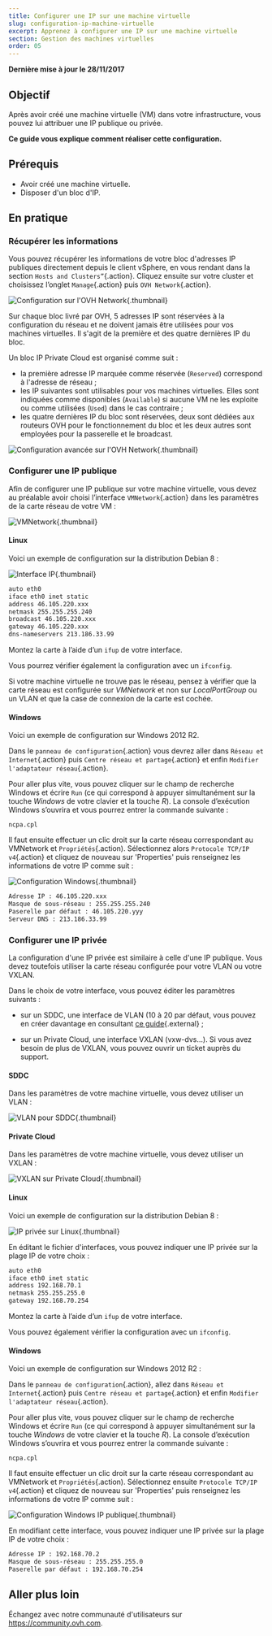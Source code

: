 ```yaml
---
title: Configurer une IP sur une machine virtuelle
slug: configuration-ip-machine-virtuelle
excerpt: Apprenez à configurer une IP sur une machine virtuelle
section: Gestion des machines virtuelles
order: 05
---
```


**Dernière mise à jour le 28/11/2017**

## Objectif

Après avoir créé une machine virtuelle (VM) dans votre infrastructure, vous pouvez lui attribuer une IP publique ou privée.

**Ce guide vous explique comment réaliser cette configuration.**

## Prérequis

- Avoir créé une machine virtuelle.
- Disposer d'un bloc d'IP.

## En pratique

### Récupérer les informations

Vous pouvez récupérer les informations de votre bloc d'adresses IP publiques directement depuis le client vSphere, en vous rendant dans la section `Hosts and Clusters”`{.action}. Cliquez ensuite sur votre cluster et choisissez l’onglet `Manage`{.action} puis `OVH Network`{.action}.

![Configuration sur l'OVH Network](images/config_ip_ovh_network.jpg){.thumbnail}

Sur chaque bloc livré par OVH, 5 adresses IP sont réservées à la configuration du réseau et ne doivent jamais être utilisées pour vos machines virtuelles. Il s'agit de la première et des quatre dernières IP du bloc.

Un bloc IP Private Cloud est organisé comme suit :

- la première adresse IP marquée comme réservée (`Reserved`) correspond à l'adresse de réseau ;
- les IP suivantes sont utilisables pour vos machines virtuelles. Elles sont indiquées comme disponibles (`Available`) si aucune VM ne les exploite ou comme utilisées (`Used`) dans le cas contraire ;
- les quatre dernières IP du bloc sont réservées, deux sont dédiées aux routeurs OVH pour le fonctionnement du bloc et les deux autres sont employées pour la passerelle et le broadcast.

![Configuration avancée sur l'OVH Network](images/config_ip_ovh_network_advanced.jpg){.thumbnail}

### Configurer une IP publique

Afin de configurer une IP publique sur votre machine virtuelle, vous devez au préalable avoir choisi l’interface `VMNetwork`{.action} dans les paramètres de la carte réseau de votre VM :

![VMNetwork](images/vmnetwork.PNG){.thumbnail}

#### Linux

Voici un exemple de configuration sur la distribution Debian 8 :

![Interface IP](images/config_ip_interfaces.jpg){.thumbnail}

```sh
auto eth0
iface eth0 inet static
address 46.105.220.xxx
netmask 255.255.255.240
broadcast 46.105.220.xxx
gateway 46.105.220.xxx
dns-nameservers 213.186.33.99
```

Montez la carte à l’aide d’un `ifup` de votre interface.

Vous pourrez vérifier également la configuration avec un `ifconfig`.

Si votre machine virtuelle ne trouve pas le réseau, pensez à vérifier que la carte réseau est configurée sur *VMNetwork* et non sur *LocalPortGroup* ou un VLAN et que la case de connexion de la carte est cochée.

#### Windows

Voici un exemple de configuration sur Windows 2012 R2.

Dans le `panneau de configuration`{.action} vous devrez aller dans `Réseau et Internet`{.action} puis `Centre réseau et partage`{.action} et enfin `Modifier l'adaptateur réseau`{.action}.

Pour aller plus vite, vous pouvez cliquer sur le champ de recherche Windows et écrire `Run` (ce qui correspond à appuyer simultanément sur la touche *Windows* de votre clavier et la touche *R*). La console d’exécution Windows s’ouvrira et vous pourrez entrer la commande suivante :

```shell
ncpa.cpl
```

Il faut ensuite effectuer un clic droit sur la carte réseau correspondant au VMNetwork et `Propriétés`{.action). Sélectionnez alors `Protocole TCP/IP v4`{.action} et cliquez de nouveau sur 'Properties' puis renseignez les informations de votre IP comme suit :

![Configuration Windows](images/config_ip_windows.jpg){.thumbnail}

```sh
Adresse IP : 46.105.220.xxx
Masque de sous-réseau : 255.255.255.240
Paserelle par défaut : 46.105.220.yyy
Serveur DNS : 213.186.33.99
```

### Configurer une IP privée

La configuration d'une IP privée est similaire à celle d'une IP publique. Vous devez toutefois utiliser la carte réseau configurée pour votre VLAN ou votre VXLAN.

Dans le choix de votre interface, vous pouvez éditer les paramètres suivants :

- sur un SDDC, une interface de VLAN (10 à 20 par défaut, vous pouvez en créer davantage en consultant [ce guide](https://docs.ovh.com/fr/private-cloud/creation-vlan/){.external} ;

- sur un Private Cloud, une interface VXLAN (vxw-dvs…). Si vous avez besoin de plus de VXLAN, vous pouvez ouvrir un ticket auprès du support.


#### SDDC

Dans les paramètres de votre machine virtuelle, vous devez utiliser un VLAN :

![VLAN pour SDDC](images/vlan.PNG){.thumbnail}

#### Private Cloud

Dans les paramètres de votre machine virtuelle, vous devez utiliser un VXLAN :

![VXLAN sur Private Cloud](images/vxlan.PNG){.thumbnail}

#### Linux

Voici un exemple de configuration sur la distribution Debian 8 :

![IP privée sur Linux](images/linux_private.PNG){.thumbnail}

En éditant le fichier d'interfaces, vous pouvez indiquer une IP privée sur la plage IP de votre choix :

```sh
auto eth0
iface eth0 inet static
address 192.168.70.1
netmask 255.255.255.0
gateway 192.168.70.254
```

Montez la carte à l’aide d’un `ifup` de votre interface.

Vous pouvez également vérifier la configuration avec un `ifconfig`.

#### Windows

Voici un exemple de configuration sur Windows 2012 R2 :

Dans le `panneau de configuration`{.action}, allez dans `Réseau et Internet`{.action} puis `Centre réseau et partage`{.action} et enfin `Modifier l'adaptateur réseau`{.action}.

Pour aller plus vite, vous pouvez cliquer sur le champ de recherche Windows et écrire `Run` (ce qui correspond à appuyer simultanément sur la touche *Windows* de votre clavier et la touche *R*). La console d’exécution Windows s’ouvrira et vous pourrez entrer la commande suivante :

```shell
ncpa.cpl
```

Il faut ensuite effectuer un clic droit sur la carte réseau correspondant au VMNetwork et `Propriétés`{.action). Sélectionnez ensuite `Protocole TCP/IP v4`{.action} et cliquez de nouveau sur 'Properties' puis renseignez les informations de votre IP comme suit :

![Configuration Windows IP publique](images/windows_private.PNG){.thumbnail}

En modifiant cette interface, vous pouvez indiquer une IP privée sur la plage IP de votre choix :

```sh
Adresse IP : 192.168.70.2
Masque de sous-réseau : 255.255.255.0
Paserelle par défaut : 192.168.70.254
```

## Aller plus loin

Échangez avec notre communauté d'utilisateurs sur <https://community.ovh.com>.
